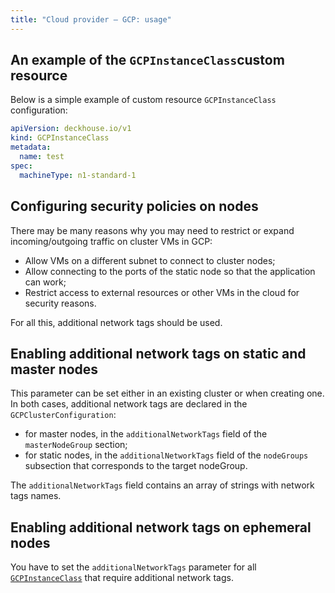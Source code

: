 ```yaml
---
title: "Cloud provider — GCP: usage"
---
```


## An example of the `GCPInstanceClass`custom resource

Below is a simple example of custom resource `GCPInstanceClass` configuration:

```yaml
apiVersion: deckhouse.io/v1
kind: GCPInstanceClass
metadata:
  name: test
spec:
  machineType: n1-standard-1
```

## Configuring security policies on nodes

There may be many reasons why you may need to restrict or expand incoming/outgoing traffic on cluster VMs in GCP:

* Allow VMs on a different subnet to connect to cluster nodes;
* Allow connecting to the ports of the static node so that the application can work;
* Restrict access to external resources or other VMs in the cloud for security reasons.

For all this, additional network tags should be used.

## Enabling additional network tags on static and master nodes

This parameter can be set either in an existing cluster or when creating one. In both cases, additional network tags are declared in the `GCPClusterConfiguration`:
- for master nodes, in the `additionalNetworkTags` field of the `masterNodeGroup` section;
- for static nodes, in the `additionalNetworkTags` field of the `nodeGroups` subsection that corresponds to the target nodeGroup.

The `additionalNetworkTags` field contains an array of strings with network tags names.

## Enabling additional network tags on ephemeral nodes

You have to set the `additionalNetworkTags` parameter for all [`GCPInstanceClass`](cr.html#gcpinstanceclass) that require additional network tags.
